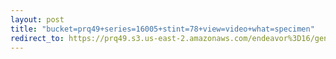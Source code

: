 ```yaml
---
layout: post
title: "bucket=prq49+series=16005+stint=78+view=video+what=specimen"
redirect_to: https://prq49.s3.us-east-2.amazonaws.com/endeavor%3D16/genomes/stage%3D0%2Bwhat%3Dgenerated/stint%3D78/series%3D16005/a%3Dgenome%2Bcriteria%3Dabundance%2Bmorph%3Dwildtype%2Bproc%3D0%2Bseries%3D16005%2Bstint%3D78%2Bthread%3D0%2Bvariation%3Dmaster%2Bext%3D.json.gz
---
```

